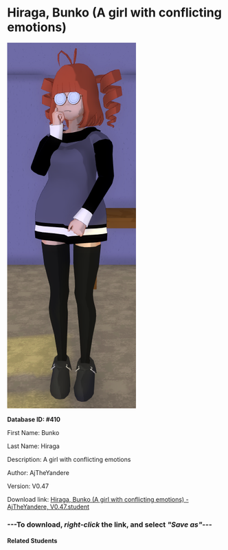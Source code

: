 # Hiraga, Bunko (A girl with conflicting emotions)

<img src="Files/Hiraga, Bunko (A girl with conflicting emotions).png" title="Hiraga, Bunko (A girl with conflicting emotions) - AjTheYandere, V0.47">

**Database ID: #410**

First Name: Bunko

Last Name: Hiraga

Description: A girl with conflicting emotions

Author: AjTheYandere

Version: V0.47

Download link: <a href="https://raw.githubusercontent.com/Arbiter1223/Daigaku-Gurashi-Custom-Students/master/Students/Files/Hiraga%2C%20Bunko%20(A%20girl%20with%20conflicting%20emotions)%20-%20AjTheYandere%2C%20V0.47.student">Hiraga, Bunko (A girl with conflicting emotions) - AjTheYandere, V0.47.student</a>

### ---**To download, _right-click_ the link, and select _"Save as"_**---

#### Related Students

